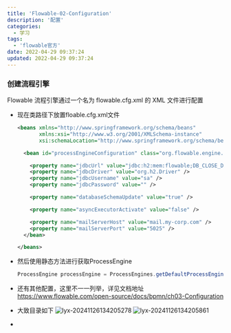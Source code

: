 ```yaml
---
title: 'Flowable-02-Configuration'
description: '配置'
categories:
  - 学习
tags:
  - 'flowable官方'
date: 2022-04-29 09:37:24
updated: 2022-04-29 09:37:24
---
```


### 创建流程引擎 

Flowable 流程引擎通过一个名为 flowable.cfg.xml 的 XML 文件进行配置

- 现在类路径下放置floable.cfg.xml文件

  ```xml
  <beans xmlns="http://www.springframework.org/schema/beans"
         xmlns:xsi="http://www.w3.org/2001/XMLSchema-instance"
         xsi:schemaLocation="http://www.springframework.org/schema/beans http://www.springframework.org/schema/beans/spring-beans.xsd">
  
    <bean id="processEngineConfiguration" class="org.flowable.engine.impl.cfg.StandaloneProcessEngineConfiguration">
  
      <property name="jdbcUrl" value="jdbc:h2:mem:flowable;DB_CLOSE_DELAY=1000" />
      <property name="jdbcDriver" value="org.h2.Driver" />
      <property name="jdbcUsername" value="sa" />
      <property name="jdbcPassword" value="" />
  
      <property name="databaseSchemaUpdate" value="true" />
  
      <property name="asyncExecutorActivate" value="false" />
  
      <property name="mailServerHost" value="mail.my-corp.com" />
      <property name="mailServerPort" value="5025" />
    </bean>
  
  </beans>
  ```

- 然后使用静态方法进行获取ProcessEngine

  ```java
  ProcessEngine processEngine = ProcessEngines.getDefaultProcessEngine();
  ```

- 还有其他配置，这里不一一列举，详见文档地址
  https://www.flowable.com/open-source/docs/bpmn/ch03-Configuration 

- 大致目录如下
  ![lyx-20241126134205278](attachments/img/lyx-20241126134205278.png)
  ![lyx-20241126134205861](attachments/img/lyx-20241126134205861.png)

- 
